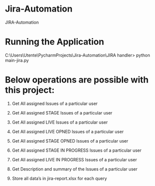 # Jira-Automation
JIRA-Automation

# Running the Application

C:\Users\Utente\PycharmProjects\Jira-Automation\JIRA handler> python main-jira.py

# Below operations are possible with this project:

1. Get All assigned Issues of a particular user

2. Get All assigned STAGE Issues of a particular user

3. Get All assigned LIVE Issues of a particular user

4. Get All assigned LIVE OPNED Issues of a particular user

5. Get All assigned STAGE OPNED Issues of a particular user

6. Get All assigned STAGE IN PROGRESS Issues of a particular user

7. Get All assigned LIVE IN PROGRESS Issues of a particular user

8. Get Description and summary of the Issues of a particular user

9. Store all data’s in jira-report.xlsx for each query



